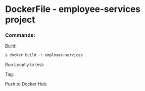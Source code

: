 # DockerFile - employee-services project

### Commands:

Build:

```sh
$ docker build -t employee-services .
```

Run Locally to test:


Tag:



Push to Docker Hub:

